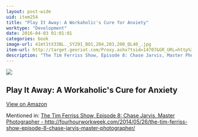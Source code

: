 ```yaml
---
layout: post-wide
uid: item254
title: "Play It Away: A Workaholic's Cure for Anxiety"
worktype: "Development"
date: 2016-04-03 01:01:01
categories: book
image-url: 41mt1tX33BL._SY291_BO1,204,203,200_QL40_.jpg
item-url: http://target.georiot.com/Proxy.ashx?tsid=14707&GR_URL=http%3A%2F%2Fwww.amazon.com%2FPlay-Away-Workaholics-Cure-Anxiety%2Fdp%2F0615918174
description: "The Tim Ferriss Show, Episode 8: Chase Jarvis, Master Photographer - http://fourhourworkweek.com/2014/05/26/the-tim-ferriss-show-episode-8-chase-jarvis-master-photographer/"
---
```

<a href="http://target.georiot.com/Proxy.ashx?tsid=14707&GR_URL=http%3A%2F%2Fwww.amazon.com%2FPlay-Away-Workaholics-Cure-Anxiety%2Fdp%2F0615918174" target="blank"><img src="../../../../img/thumbs/41mt1tX33BL._SY291_BO1,204,203,200_QL40_.jpg" class="prod-img"></a>
<h2>Play It Away: A Workaholic's Cure for Anxiety</h2>
<p><a class="btn btn-primary" href="http://target.georiot.com/Proxy.ashx?tsid=14707&GR_URL=http%3A%2F%2Fwww.amazon.com%2FPlay-Away-Workaholics-Cure-Anxiety%2Fdp%2F0615918174" target="blank">View on Amazon</a><p>
<p>Mentioned in: <a href="http://fourhourworkweek.com/2014/05/26/the-tim-ferriss-show-episode-8-chase-jarvis-master-photographer/" target="blank">The Tim Ferriss Show, Episode 8: Chase Jarvis, Master Photographer - http://fourhourworkweek.com/2014/05/26/the-tim-ferriss-show-episode-8-chase-jarvis-master-photographer/</a></p>
